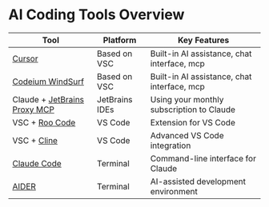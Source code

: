 # AI Coding Tools Overview

<div class="overflow-auto h-110">
  <table class="border-collapse w-full">
    <thead>
      <tr>
        <th class="border border-gray-400 px-4 py-2 bg-gray-100 text-gray-800">Tool</th>
        <th class="border border-gray-400 px-4 py-2 bg-gray-100 text-gray-800">Platform</th>
        <th class="border border-gray-400 px-4 py-2 bg-gray-100 text-gray-800">Key Features</th>
      </tr>
    </thead>
    <tbody>
      <tr>
        <td class="border border-gray-400 px-4 py-2"><a href="https://www.cursor.com/">Cursor</a></td>
        <td class="border border-gray-400 px-4 py-2">Based on VSC</td>
        <td class="border border-gray-400 px-4 py-2">Built-in AI assistance, chat interface, mcp</td>
      </tr>
      <tr>
        <td class="border border-gray-400 px-4 py-2"><a href="https://codeium.com/windsurf">Codeium WindSurf</a></td>
        <td class="border border-gray-400 px-4 py-2">Based on VSC</td>
        <td class="border border-gray-400 px-4 py-2">Built-in AI assistance, chat interface, mcp</td>
      </tr>
      <tr>
        <td class="border border-gray-400 px-4 py-2">Claude + <a href="https://plugins.jetbrains.com/plugin/26071-mcp-server">JetBrains Proxy MCP</a></td>
        <td class="border border-gray-400 px-4 py-2">JetBrains IDEs</td>
        <td class="border border-gray-400 px-4 py-2">Using your monthly subscription to Claude</td>
      </tr>
      <tr>
        <td class="border border-gray-400 px-4 py-2">VSC + <a href="https://github.com/RooVetGit/Roo-Code">Roo Code</a></td>
        <td class="border border-gray-400 px-4 py-2">VS Code</td>
        <td class="border border-gray-400 px-4 py-2">Extension for VS Code</td>
      </tr>
      <tr>
        <td class="border border-gray-400 px-4 py-2">VSC + <a href="https://github.com/cline/cline">Cline</a></td>
        <td class="border border-gray-400 px-4 py-2">VS Code</td>
        <td class="border border-gray-400 px-4 py-2">Advanced VS Code integration</td>
      </tr>
      <tr>
        <td class="border border-gray-400 px-4 py-2"><a href="https://docs.anthropic.com/en/docs/agents-and-tools/claude-code/overview">Claude Code</a></td>
        <td class="border border-gray-400 px-4 py-2">Terminal</td>
        <td class="border border-gray-400 px-4 py-2">Command-line interface for Claude</td>
      </tr>
      <tr>
        <td class="border border-gray-400 px-4 py-2"><a href="https://aider.chat/">AIDER</a></td>
        <td class="border border-gray-400 px-4 py-2">Terminal</td>
        <td class="border border-gray-400 px-4 py-2">AI-assisted development environment</td>
      </tr>
    </tbody>
  </table>
</div>

<!--
- Strengths and weaknesses of each tool
- Use cases where each tool excels
- Integration with existing workflows
-->
